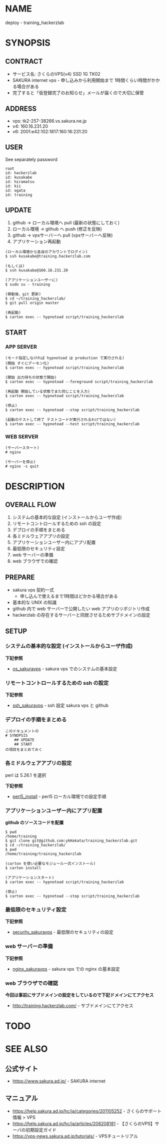 # NAME

deploy - training_hackerzlab

# SYNOPSIS

## CONTRACT

- サービス名: さくらのVPS(v4) SSD 1G TK02
- SAKURA internet vps - 申し込みから利用開始まで 1時間くらい時間がかかる場合がある
- 完了すると「仮登録完了のお知らせ」メールが届くので大切に保管

## ADDRESS

- vps: tk2-257-38266.vs.sakura.ne.jp
- v4: 160.16.231.20
- v6: 2001:e42:102:1817:160:16:231:20

## USER

See separately password

```
root
id: hackerzlab
id: kusakabe
id: hiramatsu
id: kii
id: ogata
id: training
```

## UPDATE

1. github -> ローカル環境へ pull (最新の状態にしておく)
1. ローカル環境 -> github へ push (修正を反映)
1. github -> vpsサーバーへ pull (vpsサーバーへ反映)
1. アプリケーション再起動

```
(ローカル環境から各自のアカウントでログイン)
$ ssh kusakabe@training.hackerzlab.com

(もしくは)
$ ssh kusakabe@160.16.231.20

(アプリケーションユーザーに)
$ sudo su - training

(移動後、git 更新)
$ cd ~/training_hackerzlab/
$ git pull origin master

(再起動)
$ carton exec -- hypnotoad script/training_hackerzlab
```

## START

### APP SERVER

```
(モード指定しなければ hypnotoad は production で実行される)
(開始 すぐにデーモン化)
$ carton exec -- hypnotoad script/training_hackerzlab

(開始 出力待ちの状態で開始)
$ carton exec -- hypnotoad --foreground script/training_hackerzlab

(再起動 開始している状態でまた同じことを入力)
$ carton exec -- hypnotoad script/training_hackerzlab

(停止)
$ carton exec -- hypnotoad --stop script/training_hackerzlab

(起動のテストして終了 テストコードが実行されるわけではない)
$ carton exec -- hypnotoad --test script/training_hackerzlab
```

### WEB SERVER

```
(サーバースタート)
# nginx

(サーバーを停止)
# nginx -s quit
```

# DESCRIPTION

## OVERALL FLOW

1. システムの基本的な設定 (インストールからユーザ作成)
1. リモートコントロールするための ssh の設定
1. デプロイの手順をまとめる
1. 各ミドルウェアアプリの設定
1. アプリケーションユーザー内にアプリ配置
1. 最低限のセキュリティ設定
1. web サーバーの準備
1. web ブラウザでの確認

## PREPARE

- sakura vps 契約一式
    - 申し込んで使えるまで1時間ほどかかる場合がある
- 基本的な UNIX の知識
- github 内で web サーバーで公開したい web アプリのリポジトリ作成
- hackerzlab の存在するサーバーと同居させるためサブドメインの設定

## SETUP

### システムの基本的な設定 (インストールからユーザ作成)

__下記参照__

- [os_sakuravps](https://github.com/ykHakata/summary/blob/master/os_sakuravps.md) - sakura vps でのシステムの基本設定

### リモートコントロールするための ssh の設定

__下記参照__

- [ssh_sakuravps](https://github.com/ykHakata/summary/blob/master/ssh_sakuravps.md) - ssh 設定 sakura vps と github

### デプロイの手順をまとめる

```
このドキュメントの
# SYNOPSIS
    ## UPDATE
    ## START
の項目をまとめておく
```

### 各ミドルウェアアプリの設定

perl は 5.26.1 を選択

__下記参照__

- [perl5_install](https://github.com/ykHakata/summary/blob/master/perl5_install.md) - perl5 ローカル環境での設定手順

### アプリケーションユーザー内にアプリ配置

__github のソースコードを配置__

```
$ pwd
/home/training
$ git clone git@github.com:ykHakata/training_hackerzlab.git
$ cd ~/training_hackerzlab/
$ pwd
/home/training/training_hackerzlab

(carton を使い必要なモジュール一式インストール)
$ carton install

(アプリケーションスタート)
$ carton exec -- hypnotoad script/training_hackerzlab

(停止)
$ carton exec -- hypnotoad --stop script/training_hackerzlab
```

### 最低限のセキュリティ設定

__下記参照__

- [security_sakuravps](https://github.com/ykHakata/summary/blob/master/security_sakuravps.md) - 最低限のセキュリティの設定

### web サーバーの準備

__下記参照__

- [nginx_sakuravps](https://github.com/ykHakata/summary/blob/master/nginx_sakuravps.md) - sakura vps での nginx の基本設定

### web ブラウザでの確認

__今回は事前にサブドメインの設定をしているので下記ドメインにてアクセス__

- <http://training.hackerzlab.com/> - サブドメインにてアクセス

# TODO

# SEE ALSO

## 公式サイト

- <https://www.sakura.ad.jp/> - SAKURA internet

## マニュアル

- <https://help.sakura.ad.jp/hc/ja/categories/201105252> - さくらのサポート情報 > VPS
- <https://help.sakura.ad.jp/hc/ja/articles/206208181> - 【さくらのVPS】サーバの初期設定ガイド
- <https://vps-news.sakura.ad.jp/tutorials/> - VPSチュートリアル
